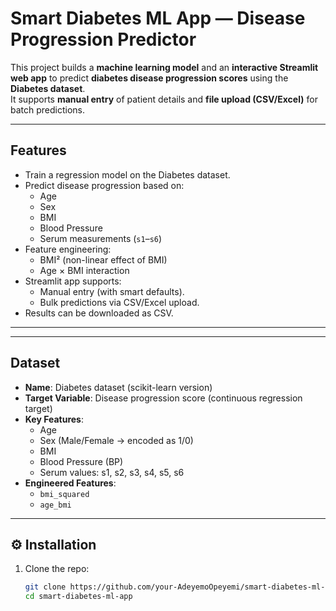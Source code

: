 #  Smart Diabetes ML App — Disease Progression Predictor

This project builds a **machine learning model** and an **interactive Streamlit web app** to predict **diabetes disease progression scores** using the **Diabetes dataset**.  
It supports **manual entry** of patient details and **file upload (CSV/Excel)** for batch predictions.

---

##  Features

- Train a regression model on the Diabetes dataset.
- Predict disease progression based on:
  - Age
  - Sex
  - BMI
  - Blood Pressure
  - Serum measurements (`s1`–`s6`)
- Feature engineering:
  - BMI² (non-linear effect of BMI)
  - Age × BMI interaction
- Streamlit app supports:
  - Manual entry (with smart defaults).
  - Bulk predictions via CSV/Excel upload.
- Results can be downloaded as CSV.

---


---

##  Dataset

- **Name**: Diabetes dataset (scikit-learn version)
- **Target Variable**: Disease progression score (continuous regression target)
- **Key Features**:
  - Age
  - Sex (Male/Female → encoded as 1/0)
  - BMI
  - Blood Pressure (BP)
  - Serum values: s1, s2, s3, s4, s5, s6
- **Engineered Features**:
  - `bmi_squared`
  - `age_bmi`

---

## ⚙️ Installation

1. Clone the repo:
   ```bash
   git clone https://github.com/your-AdeyemoOpeyemi/smart-diabetes-ml-app.git
   cd smart-diabetes-ml-app


